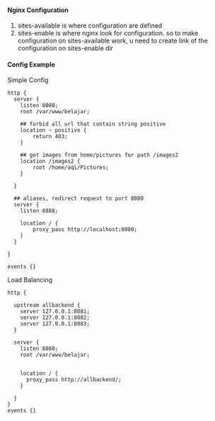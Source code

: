 #### Nginx Configuration

1) sites-available is where configuration are defined
2) sites-enable is where nginx look for configuration. so to make configuration on sites-available work, u need to create link of the configuration on sites-enable dir

#### Config Example
Simple Config
```nginx
http {
  server {
    listen 8080;
    root /var/www/belajar;
    
    ## forbid all url that contain string positive
    location ~ positive {
    	return 403;
    }
    
    ## get images from home/pictures for path /images2
    location /images2 {
    	root /home/aqi/Pictures;
    }
    
  }
  
  ## aliases, redirect request to port 8080
  server {
	listen 8888;
	
	location / {
		proxy_pass http://localhost:8080;
	}
  }

}

events {}
```

Load Balancing
```nginx
http {

  upstream allbackend {
    server 127.0.0.1:8081;
    server 127.0.0.1:8082;
    server 127.0.0.1:8083;
  }

  server {
    listen 8080;
    root /var/www/belajar;


    location / {
      proxy_pass http://allbackend/;
    }

  }
}
events {}
```